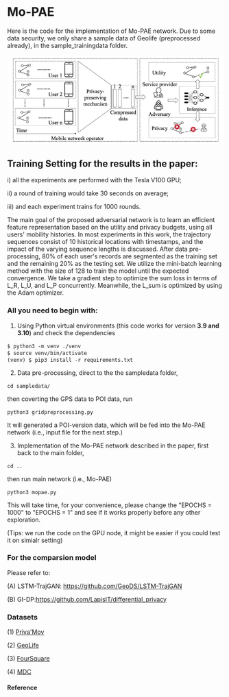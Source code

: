 # Mo-PAE

Here is the code for the implementation of Mo-PAE network.
Due to some data security, we only share a sample data of Geolife (preprocessed already), in the sample_trainingdata folder.

![](scenario.jpg)

## Training Setting for the results in the paper:

i) all the experiments are performed with the Tesla V100 GPU; 

ii) a round of training would take 30 seconds on average; 

iii) and each experiment trains for 1000 rounds.

The main goal of the proposed adversarial network is to learn an efficient feature representation based on the utility and privacy budgets, using all users' mobility histories. In most experiments in this work, the trajectory sequences consist of 10 historical locations with timestamps, and the impact of the varying sequence lengths is discussed.
After data pre-processing, 80\% of each user's records are segmented as the training set and the remaining 20\% as the testing set. We utilize the mini-batch learning method with the size of 128 to train the model until the expected convergence. We take a gradient step to optimize the sum loss in terms of L_R, L_U, and L_P concurrently. Meanwhile, the L_sum is optimized by using the Adam optimizer. 

### All you need to begin with:

1. Using Python virtual environments (this code works for version **3.9 and 3.10**) and check the dependencies

```
$ python3 -m venv ./venv
$ source venv/bin/activate
(venv) $ pip3 install -r requirements.txt
```

2. Data pre-processing, direct to the the sampledata folder, 
```
cd sampledata/
```
then coverting the GPS data to POI data, run
```
python3 gridpreprocessing.py
```
It will generated a POI-version data, which will be fed into the Mo-PAE network (i.e., input file for the next step.)

3. Implementation of the Mo-PAE network described in the paper, first back to the main folder, 
```
cd ..
```

then run main network (i.e., Mo-PAE)

```
python3 mopae.py
```
This will take time, for your convenience, please change the "EPOCHS = 1000" to "EPOCHS = 1" and see if it works properly before any other exploration.

(Tips: we run the code on the GPU node, it might be easier if you could test it on simialr setting)


### For the comparsion model

Please refer to:

(A) LSTM-TrajGAN: https://github.com/GeoDS/LSTM-TrajGAN

(B) GI-DP:https://github.com/LapisIT/differential_privacy

### Datasets

(1) [Priva'Mov](https://projet.liris.cnrs.fr/privamov/project/)

(2) [GeoLife](https://www.microsoft.com/en-us/research/publication/geolife-gps-trajectory-dataset-user-guide/)

(3) [FourSquare](https://sites.google.com/site/yangdingqi/home/foursquare-dataset)

(4) [MDC](https://www.idiap.ch/project/mdc/front-page)


#### Reference




